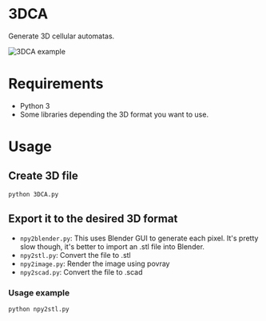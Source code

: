 # 3DCA

Generate 3D cellular automatas.

![3DCA example]("lecture_1/3D/sample.jpeg")

# Requirements

- Python 3
- Some libraries depending the 3D format you want to use. 

# Usage

## Create 3D file

```
python 3DCA.py
```

## Export it to the desired 3D format


- `npy2blender.py`: This uses Blender GUI to generate each pixel. It's pretty slow though, it's better to import an .stl file into Blender.
- `npy2stl.py`: Convert the file to .stl
- `npy2image.py`: Render the image using povray
- `npy2scad.py`: Convert the file to .scad

### Usage example

```
python npy2stl.py
```
